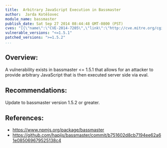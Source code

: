 ```yaml
---
title:  Arbitrary JavaScript Execution in Bassmaster
author:  Jarda Kotěšovec
module_name: bassmaster
publish_date: Sat Sep 27 2014 08:44:48 GMT-0800 (PST)
cves: "[{\"name\":\"CVE-2014-7205\",\"link\":\"http://cve.mitre.org/cgi-bin/cvename.cgi?name=CVE-2014-7205\"}]"
vulnerable_versions: "<=1.5.1"
patched_versions: ">=1.5.2"
...
```


## Overview:
A vulnerability exists in bassmaster <= 1.5.1 that allows for an attacker to provide arbitrary JavaScript that is then executed server side via eval.

## Recommendations:
Update to bassmaster version 1.5.2 or greater.

## References:
- https://www.npmjs.org/package/bassmaster
- https://github.com/hapijs/bassmaster/commit/b751602d8cb7194ee62a61e085069679525138c4
